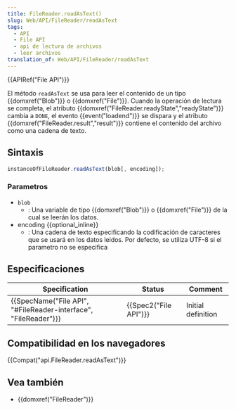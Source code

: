 ```yaml
---
title: FileReader.readAsText()
slug: Web/API/FileReader/readAsText
tags:
  - API
  - File API
  - api de lectura de archivos
  - leer archivos
translation_of: Web/API/FileReader/readAsText
---
```

{{APIRef("File API")}}

El método `readAsText` se usa para leer el contenido de un tipo {{domxref("Blob")}} o {{domxref("File")}}. Cuando la operación de lectura se completa, el atributo {{domxref("FileReader.readyState","readyState")}} cambia a `DONE`, el evento {{event("loadend")}} se dispara y el atributo {{domxref("FileReader.result","result")}} contiene el contenido del archivo como una cadena de texto.

## Sintaxis

```js
instanceOfFileReader.readAsText(blob[, encoding]);
```

### Parametros

- `blob`
  - : Una variable de tipo {{domxref("Blob")}} o {{domxref("File")}} de la cual se leerán los datos.
- encoding {{optional_inline}}
  - : Una cadena de texto especificando la codificación de caracteres que se usará en los datos leidos. Por defecto, se utiliza UTF-8 si el parametro no se especifica

## Especificaciones

| Specification                                                                        | Status                       | Comment            |
| ------------------------------------------------------------------------------------ | ---------------------------- | ------------------ |
| {{SpecName("File API", "#FileReader-interface", "FileReader")}} | {{Spec2("File API")}} | Initial definition |

## Compatibilidad en los navegadores

{{Compat("api.FileReader.readAsText")}}

## Vea también

- {{domxref("FileReader")}}
